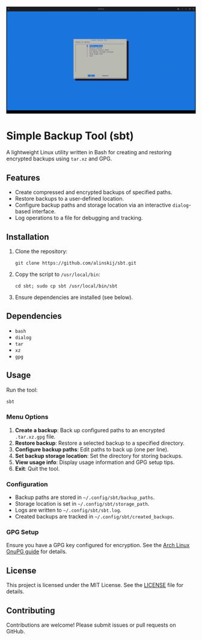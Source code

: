 ![GIF](demo.gif)

# Simple Backup Tool (sbt)
A lightweight Linux utility written in Bash for creating and restoring encrypted backups using `tar.xz` and GPG.

## Features
- Create compressed and encrypted backups of specified paths.
- Restore backups to a user-defined location.
- Configure backup paths and storage location via an interactive `dialog`-based interface.
- Log operations to a file for debugging and tracking.

## Installation
1. Clone the repository:
   ```
   git clone https://github.com/alinskij/sbt.git
   ```
2. Copy the script to `/usr/local/bin`:
   ```
   cd sbt; sudo cp sbt /usr/local/bin/sbt
   ```
3. Ensure dependencies are installed (see below).

## Dependencies
- `bash`
- `dialog`
- `tar`
- `xz`
- `gpg`

## Usage
Run the tool:
```bash
sbt
```

### Menu Options
1. **Create a backup**: Back up configured paths to an encrypted `.tar.xz.gpg` file.
2. **Restore backup**: Restore a selected backup to a specified directory.
3. **Configure backup paths**: Edit paths to back up (one per line).
4. **Set backup storage location**: Set the directory for storing backups.
5. **View usage info**: Display usage information and GPG setup tips.
6. **Exit**: Quit the tool.

### Configuration
- Backup paths are stored in `~/.config/sbt/backup_paths`.
- Storage location is set in `~/.config/sbt/storage_path`.
- Logs are written to `~/.config/sbt/sbt.log`.
- Created backups are tracked in `~/.config/sbt/created_backups`.

### GPG Setup
Ensure you have a GPG key configured for encryption. See the [Arch Linux GnuPG guide](https://wiki.archlinux.org/title/GnuPG) for details.

## License
This project is licensed under the MIT License. See the [LICENSE](LICENSE) file for details.

## Contributing
Contributions are welcome! Please submit issues or pull requests on GitHub.
